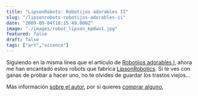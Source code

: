 ```yaml
---
title: "LipsonRobots: Robotijos adorables II"
slug: "/lipsonrobots-robotijos-adorables-ii"
date: "2009-09-04T18:15:49.000Z"
image: "./images/robot_lipson_kp8wo1.jpg"
featured: false
draft: false
tags: ["art","science"]
---
```



Siguiendo en la misma linea que el artículo de [Robotijos adorables I](http://gazpachu.com/arttech-robotijos-adorables-a-partir-de-trastos-viejos/), ahora me han encantado estos robots que fabrica [LipsonRobotics](http://www.flickr.com/photos/lipsonrobotics/sets/72157608159651774/). Si te ves con ganas de probar a hacer uno, no te olvides de guardar los trastos viejos…

Más información [sobre el autor](http://www.etsy.com/profile.php?user_id=6991618), por si quieres [comprar alguno](http://www.etsy.com/shop.php?user_id=6991618),



